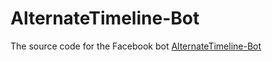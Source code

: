 # AlternateTimeline-Bot
The source code for the Facebook bot [AlternateTimeline-Bot](https://www.facebook.com/AlternateTimeline-Bot-1388202901322650/)
